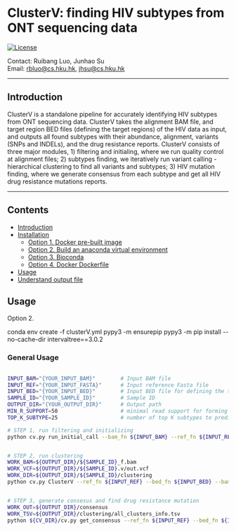 # ClusterV: finding HIV subtypes from ONT sequencing data

[![License](https://img.shields.io/badge/License-BSD%203--Clause-blue.svg)](https://opensource.org/licenses/BSD-3-Clause) 


Contact: Ruibang Luo, Junhao Su  
Email: rbluo@cs.hku.hk, jhsu@cs.hku.hk  

----

## Introduction
ClusterV is a standalone pipeline for accurately identifying HIV subtypes from ONT sequencing data.  ClusterV takes the alignment BAM file, and target region BED files (defining the target regions) of the HIV data as input, and outputs all found subtypes with their abundance, alignment, variants (SNPs and INDELs), and the drug resistance reports. ClusterV consists of three major modules, 1) filtering and initialing, where we run quality control at alignment files; 2) subtypes finding, we iteratively run variant calling - hierarchical clustering to find all variants and subtypes; 3) HIV mutation finding, where we generate consensus from each subtype and get all HIV drug resistance mutations reports. 


---

## Contents

* [Introduction](#introduction)
* [Installation](#installation)
  + [Option 1. Docker pre-built image](#option-1-docker-pre-built-image)
  + [Option 2. Build an anaconda virtual environment](#option-2-build-an-anaconda-virtual-environment)
  + [Option 3. Bioconda](#option-3-bioconda)
  + [Option 4. Docker Dockerfile](#option-4-docker-dockerfile)
* [Usage](#usage)
* [Understand output file](/docs/output.md)


## Usage


Option 2. 

conda env create -f clusterV.yml
pypy3 -m ensurepip
pypy3 -m pip install --no-cache-dir intervaltree==3.0.2

### General Usage

```bash

INPUT_BAM="{YOUR_INPUT_BAM}"        # Input BAM file
INPUT_REF="{YOUR_INPUT_FASTA}"      # Input reference Fasta file
INPUT_BED="{YOUR_INPUT_BED}"        # Input BED file for defining the target region
SAMPLE_ID="{YOUR_SAMPLE_ID}"        # Sample ID
OUTPUT_DIR="{YOUR_OUTPUT_DIR}"      # Output path
MIN_R_SUPPORT=50                    # minimal read support for forming a subtype
TOP_K_SUBTYPE=25                    # number of top K subtypes to predict

# STEP 1, run filtering and initializing
python cv.py run_initial_call --bam_fn ${INPUT_BAM} --ref_fn ${INPUT_REF} --bed_fn ${INPUT_BED} --sample_id ${SAMPLE_ID} --out_dir ${OUTPUT_DIR}


# STEP 2, run clustering
WORK_BAM=${OUTPUT_DIR}/${SAMPLE_ID}_f.bam 
WORK_VCF=${OUTPUT_DIR}/${SAMPLE_ID}.v/out.vcf
WORK_DIR=${OUTPUT_DIR}/${SAMPLE_ID}/clustering
python cv.py ClusterV --ref_fn ${INPUT_REF} --bed_fn ${INPUT_BED} --bam ${WORK_BAM} --vcf ${WORK_VCF} --out_dir ${WORK_DIR} --sample_id ${SAMPLE_ID} --top_k ${TOP_K_SUBTYPE} --n_min_supports ${MIN_R_SUPPORT}


# STEP 3, generate consesus and find drug resistance mutation
WORK_OUT=${OUTPUT_DIR}/consensus
WORK_TSV=${OUTPUT_DIR}/clustering/all_clusters_info.tsv
python ${CV_DIR}/cv.py get_consensus --ref_fn ${INPUT_REF} --bed_fn ${INPUT_BED} --tar_tsv ${WORK_TSV} --out_dir ${WORK_OUT}
```

